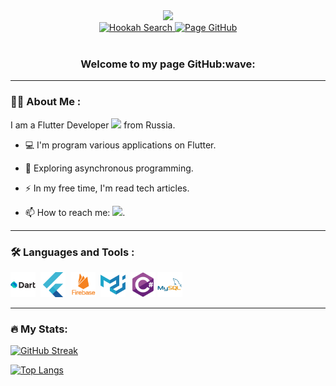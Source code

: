 <div id="header" align="center">
  <img src="https://media.giphy.com/media/xUA7bdpLxQhsSQdyog/giphy.gif" width="260"/>
  <div id="badges">
    <a href="https://github.com/bahmN/HookahSearch">
      <img src="https://img.shields.io/github/watchers/bahmN/HookahSearch?style=for-the-badge" alt="Hookah Search"/>
    </a>
    <a href="[https://github.com/bahmN/HookahSearch](https://github.com/bahmN)">
      <img src="https://img.shields.io/github/followers/bahmN?style=for-the-badge" alt="Page GitHub"/>
    </a>
  </div>
  <img src="https://komarev.com/ghpvc/?username=bahmN&style=flat-square&color=blue" alt=""/>
  <h3>
  Welcome to my page GitHub:wave:   
  </h3>
</div>

---  

### :man_technologist: About Me :
I am a Flutter Developer <img src="https://pa1.narvii.com/7310/31663301f52961f806269a9b4c4b3502cd73d18er1-1280-720_hq.gif" width="30"> from Russia.

- :computer: I'm program various applications on Flutter.

- :seedling: Exploring asynchronous programming.

- :zap: In my free time, I'm read tech articles.

- :mailbox: How to reach me: <a href="https://t.me/bahmNB"><img src="https://upload.wikimedia.org/wikipedia/commons/thumb/8/83/Telegram_2019_Logo.svg/640px-Telegram_2019_Logo.svg.png" width="16"/></a>.

---

### :hammer_and_wrench: Languages and Tools :

<div>
  <img src="https://github.com/devicons/devicon/blob/master/icons/dart/dart-original-wordmark.svg" title="Dart" alt="Dart" width="40" height="40"/>&nbsp;
  <img src="https://github.com/devicons/devicon/blob/master/icons/flutter/flutter-original.svg" title="Flutter"  alt="Flutter" width="40" height="40"/>&nbsp;
  <img src="https://github.com/devicons/devicon/blob/master/icons/firebase/firebase-plain-wordmark.svg" title="FireBase"  alt="FireBase" width="40" height="40"/>&nbsp;
  <img src="https://github.com/devicons/devicon/blob/master/icons/materialui/materialui-original.svg" title="Material UI" alt="Material UI" width="40" height="40"/>&nbsp;
  <img src="https://github.com/devicons/devicon/blob/master/icons/csharp/csharp-original.svg" title="AWS" alt="CSharp" width="40" height="40"/>
  <img src="https://github.com/devicons/devicon/blob/master/icons/mysql/mysql-original-wordmark.svg" title="MySQL" alt="MySQL" width="40" height="40"/>
</div>

---

### :fire: My Stats:

[![GitHub Streak](http://github-readme-streak-stats.herokuapp.com?user=bahmN&theme=dark-smoky&hide_border=true&date_format=j%20M%5B%20Y%5D)](https://git.io/streak-stats)

[![Top Langs](https://github-readme-stats.vercel.app/api/top-langs/?username=bahmN&layout=compact&theme=dark&hide=Kotlin,Objective-C,Swift)](https://github.com/anuraghazra/github-readme-stats)
